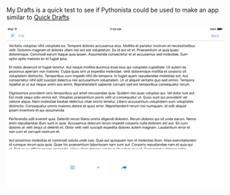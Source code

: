 My Drafts is a quick test to see if Pythonista could be used to make an app similar to [Quick Drafts](https://itunes.apple.com/us/app/quick-drafts-notes-errands/id569838247?mt=8)

![](screen.png)
